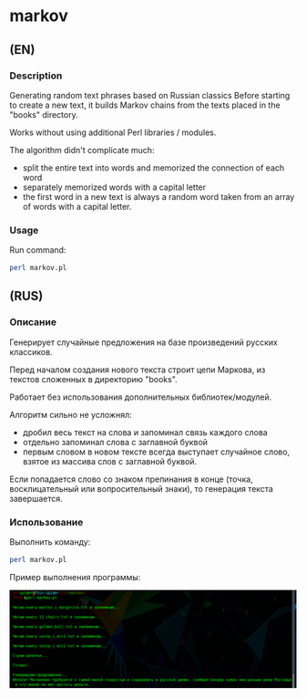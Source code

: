 # markov
## (EN)
### Description

Generating random text phrases based on Russian classics
Before starting to create a new text, it builds Markov chains from the texts placed in the \"books\" directory.

Works without using additional Perl libraries / modules.

The algorithm didn't complicate much:
- split the entire text into words and memorized the connection of each word
- separately memorized words with a capital letter
- the first word in a new text is always a random word taken from an array of words with a capital letter.

### Usage

Run command:
```bash
perl markov.pl
```


## (RUS)

### Описание

Генерирует случайные предложения на базе произведений русских классиков.

Перед началом создания нового текста строит цепи Маркова, из текстов сложенных в директорию \"books\".

Работает без использования дополнительных библиотек/модулей.

Алгоритм сильно не усложнял:
- дробил весь текст на слова и запоминал связь каждого слова
- отдельно запоминал слова с заглавной буквой
- первым словом в новом тексте всегда выступает случайное слово, взятое из массива слов с заглавной буквой.

Если попадается слово со знаком препинания в конце (точка, восклицательный или вопросительный знаки), то генерация текста завершается.

### Использование

Выполнить команду:

```bash
perl markov.pl
```


Пример выполнения программы:

![](https://github.com/SPIDER-L33T/markov/blob/main/img/markov_screen.png?raw=true)
